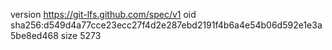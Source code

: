 version https://git-lfs.github.com/spec/v1
oid sha256:d549d4a77cce23ecc27f4d2e287ebd2191f4b6a4e54b06d592e1e3a5be8ed468
size 5273
